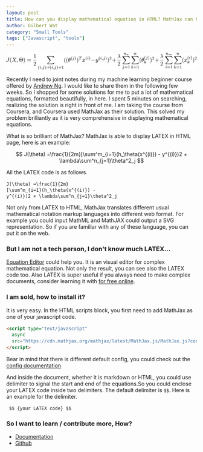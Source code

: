 ```yaml
---
layout: post
title: How can you display mathematical equation in HTML? MathJax can help.
author: Gilbert Wat
category: "Small Tools"
tags: ["Javascript", "tools"]
---
```


<img class="center" src="/assets/images/2017-02-22-mathjax/example.gif"/>

Recently I need to joint notes during my machine learning beginner course offered by [Andrew Ng](https://www.coursera.org/learn/machine-learning/home/welcome). I would like to share them in the following few weeks. So I shopped for some solutions for me to put a lot of mathematical equations, formatted beautifully, in here. I spent 5 minutes on searching, realizing the solution is right in front of me. I am taking the course from Coursera, and Coursera used MathJax as their solution. This solved my problem brilliantly as it is very comprehensive in displaying mathematical equations.

What is so brilliant of MathJax? MathJax is able to display LATEX in HTML page, here is an example:

$$ J(\theta) =\frac{1}{2m}[\sum^m_{i=1}(h_\theta(x^{(i)}) - y^{(i)})2 + \lambda\sum^n_{j=1}\theta^2_j $$

All the LATEX code is as follows.

```
J(\theta) =\frac{1}{2m}
[\sum^m_{i=1}(h_\theta(x^{(i)}) - 
y^{(i)})2 + \lambda\sum^n_{j=1}\theta^2_j
```

Not only from LATEX to HTML, MathJax translates different usual mathematical notation markup languages into different web format. For example you could input MathML and MathJAX could output a SVG representation. So if you are familiar with any of these language, you can put it on the web.

### But I am not a tech person, I don't know much LATEX...

[Equation Editor](http://camdenre.github.io/src/app/html/EquationEditor) could help you. It is an visual editor for complex mathematical equation. Not only the result, you can see also the LATEX code too. Also LATEX is super useful if you always need to make complex documents, consider learning it with [for free online](https://en.wikibooks.org/wiki/LaTeX).

### I am sold, how to install it?

It is very easy. In the HTML scripts block, you first need to add MathJax as one of your javascript code.

```html
<script type="text/javascript"
  async
  src="https://cdn.mathjax.org/mathjax/latest/MathJax.js/MathJax.js?config=TeX-MML-AM_CHTML">
</script>
```

Bear in mind that there is different default config, you could check out the [config documentation](http://docs.mathjax.org/en/latest/configuration.html#loading)

And inside the document, whether it is markdown or HTML, you could use delimiter to signal the start and end of the equations.So you could enclose your LATEX code inside two delimiters. The default delimiter is `$$`. Here is an example for the delimiter.

```text
 $$ {your LATEX code} $$
```
 
### So I want to learn / contribute more, How?
 
- [Documentation](http://docs.mathjax.org/en/latest/index.html)
- [Github](https://github.com/mathjax/MathJax)
 


